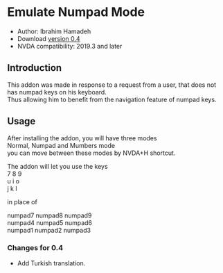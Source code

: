 # Emulate Numpad Mode #

*	Author: Ibrahim Hamadeh
*	Download [version 0.4][1]
*	NVDA compatibility: 2019.3 and later

## Introduction

This addon was made in response to a request from a user, that does not has numpad keys on his keyboard.  
Thus allowing him to benefit from the navigation feature of numpad keys.  

## Usage

After installing the addon, you will have three modes  
Normal, Numpad and Mumbers mode  
you can move between these modes by NVDA+H shortcut.  

The addon will let you use the keys  
7 8 9  
u i o  
j k l

in place of  

numpad7 numpad8 numpad9  
numpad4 numpad5 numpad6  
numpad1 numpad2 numpad3  

### Changes for 0.4 ###

*	Add Turkish translation.

[1]: https://github.com/ibrahim-h/emulateNumpadMode/releases/download/0.4/emulateNumpadMode-0.4.nvda-addon
